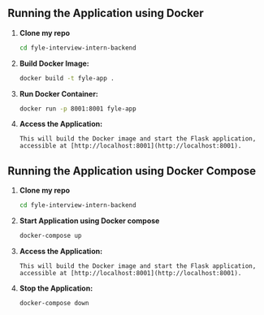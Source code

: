 ## Running the Application using Docker

1. **Clone my repo**

    ```bash
    cd fyle-interview-intern-backend
    ```

2. **Build Docker Image:**

    ```bash
    docker build -t fyle-app .
    ```

3. **Run Docker Container:**

    ```bash
    docker run -p 8001:8001 fyle-app
    ```

4. **Access the Application:**
    ```
    This will build the Docker image and start the Flask application, accessible at [http://localhost:8001](http://localhost:8001).
    ```
## Running the Application using Docker Compose

1. **Clone my repo**

    ```bash
    cd fyle-interview-intern-backend
    ```

2. **Start Application using Docker compose**

    ```bash
    docker-compose up
    ```

3. **Access the Application:**
    ```
    This will build the Docker image and start the Flask application, accessible at [http://localhost:8001](http://localhost:8001).
    ```
3. **Stop the Application:**

    ```bash
    docker-compose down
    ```
